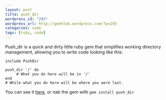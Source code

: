 ```yaml
--- 
layout: post
title: push_dir
wordpress_id: "293"
wordpress_url: http://geeklob.wordpress.com/?p=293
categories: code
tags: [ruby, code]
---
```

Push_dir is a quick and dirty little ruby gem that simplifies working directory management, allowing you to write code looking like this:

```
include PushDir

push_dir '/' do
     # What you do here will be in '/'
end
# While what you do here will be where you were last.
```

You can see it <a title="push_dir github repo" href="https://github.com/indigo747/push_dir">here</a>, or nab the gem with `gem install push_dir`
